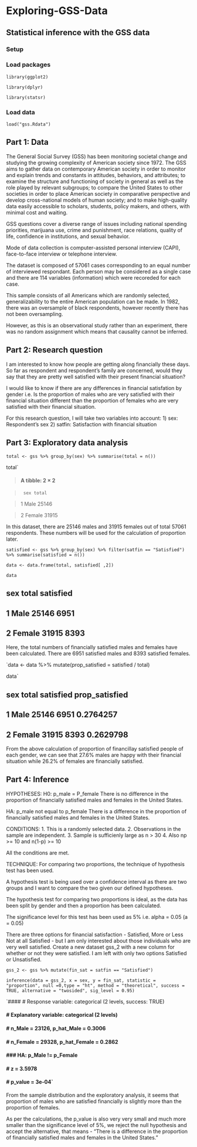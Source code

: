 # Exploring-GSS-Data

## Statistical inference with the GSS data

### Setup
### Load packages
`library(ggplot2)`

`library(dplyr)`

`library(statsr)`

### Load data
`load("gss.Rdata")`

## Part 1: Data
The General Social Survey (GSS) has been monitoring societal change and studying the growing complexity of American society since 1972. The GSS aims to gather data on contemporary American society in order to monitor and explain trends and constants in attitudes, behaviors, and attributes; to examine the structure and functioning of society in general as well as the role played by relevant subgroups; to compare the United States to other societies in order to place American society in comparative perspective and develop cross-national models of human society; and to make high-quality data easily accessible to scholars, students, policy makers, and others, with minimal cost and waiting.

GSS questions cover a diverse range of issues including national spending priorities, marijuana use, crime and punishment, race relations, quality of life, confidence in institutions, and sexual behavior.

Mode of data collection is computer-assisted personal interview (CAPI), face-to-face interview or telephone interview.

The dataset is composed of 57061 cases corresponding to an equal number of interviewed respondant. Each person may be considered as a single case and there are 114 variables (information) which were recoreded for each case.

This sample consists of all Americans which are randomly selected, generalizability to the entire American population can be made. In 1982, there was an oversample of black respondents, however recently there has not been oversampling.

However, as this is an observational study rather than an experiment, there was no random assignment which means that causality cannot be inferred.

## Part 2: Research question
I am interested to know how people are getting along financially these days. So far as respondent and respondent’s family are concerned, would they say that they are pretty well satisfied with their present financial situation?

I would like to know if there are any differences in financial satisfation by gender i.e. Is the proportion of males who are very satisfied with their financial situation different than the proportion of females who are very satisfied with their financial situation.

For this research question, I will take two variables into account: 1) sex: Respondent’s sex 2) satfin: Satisfaction with financial situation

## Part 3: Exploratory data analysis

`total <- gss %>%
  group_by(sex) %>%
  summarise(total = n())`

total`

 >  #### A tibble: 2 × 2 
 
 >      sex total 
 
 >   <fctr> <int> 
 
 > 1   Male 25146 
 
 > 2 Female 31915
 

In this dataset, there are 25146 males and 31915 females out of total 57061 respondents. These numbers will be used for the calculation of proportion later.

`satisfied <- gss %>%
  group_by(sex) %>%
  filter(satfin == "Satisfied") %>%
  summarise(satisfied = n())`

`data <- data.frame(total, satisfied[ ,2])`

`data`

##      sex total satisfied
## 1   Male 25146      6951
## 2 Female 31915      8393


Here, the total numbers of financially satisfied males and females have been calculated. There are 6951 satisfied males and 8393 satisfied females.

`data <- data %>%
  mutate(prop_satisfied = satisfied / total)

data`

##      sex total satisfied prop_satisfied
## 1   Male 25146      6951      0.2764257
## 2 Female 31915      8393      0.2629798

From the above calculation of proportion of financillay satisfied people of each gender, we can see that 27.6% males are happy with their financial situation while 26.2% of females are financially satisfied.

## Part 4: Inference
HYPOTHESES: H0: p_male = P_female There is no difference in the proportion of financially satisfied males and females in the United States.

HA: p_male not equal to p_female There is a difference in the proportion of financially satisfied males and females in the United States.

CONDITIONS: 1. This is a randomly selected data. 2. Observations in the sample are independent. 3. Sample is sufficienly large as n > 30 4. Also np >= 10 and n(1-p) >= 10

All the conditions are met.

TECHNIQUE: For comparing two proportions, the technique of hypothesis test has been used.

A hypothesis test is being used over a confidence interval as there are two groups and I want to compare the two given our defined hypotheses.

The hypothesis test for comparing two proportions is ideal, as the data has been split by gender and then a proportion has been calculated.

The significance level for this test has been used as 5% i.e. alpha = 0.05 (a = 0.05)

There are three options for financial satisfaction - Satisfied, More or Less Not at all Satisfied - but I am only interested about those individuals who are very well satisfied. Create a new dataset gss_2 with a new column for whether or not they were satisfied. I am left with only two options Satisfied or Unsatisfied.

`gss_2 <- gss %>%
  mutate(fin_sat = satfin == "Satisfied")`
  
`inference(data = gss_2, x = sex, y = fin_sat, statistic = "proportion", null =0,type = "ht", method = "theoretical", success = TRUE, alternative = "twosided", sig_level = 0.95)`

 `#### # Response variable: categorical (2 levels, success: TRUE)
 #### # Explanatory variable: categorical (2 levels) 
 #### # n_Male = 23126, p_hat_Male = 0.3006
 #### # n_Female = 29328, p_hat_Female = 0.2862
 #### ### HA: p_Male != p_Female
 #### # z = 3.5978
 #### # p_value = 3e-04`




From the sample distribution and the exploratory analysis, it seems that proportion of males who are satisfied financially is slightly more than the proportion of females.

As per the calculations, the p_value is also very very small and much more smaller than the significance level of 5%, we reject the null hypothesis and accept the alternative, that means - “There is a difference in the proportion of financially satisfied males and females in the United States.”

